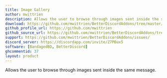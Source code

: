 ```yaml
---
title: Image Gallery
author: mwittrien
description: Allows the user to browse through images sent inside the same message.
download: https://github.com/mwittrien/BetterDiscordAddons/tree/master/Plugins/ImageGallery
github_profile_url: https://github.com/mwittrien
github_source_url: https://github.com/mwittrien/BetterDiscordAddons/tree/master/Plugins/ImageGallery
support: https://github.com/mwittrien/BetterDiscordAddons/issues/
discord_server: https://discordapp.com/invite/Z7PBux5
software: [BandagedBD, BetterDiscord]
ghcommentid: 37
layout: product
---
```

Allows the user to browse through images sent inside the same message.
